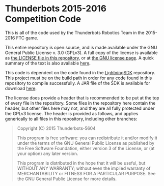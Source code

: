 # Thunderbots 2015-2016 Competition Code

This is all of the code used by the Thunderbots Robotics Team in the 2015-2016 FTC game.

This entire repository is open source, and is made available under the GNU General Public License v. 3.0 (GPLv3). A full copy of the license is available as [the LICENSE file in this repository](LICENSE), or at [the GNU license page](http://www.gnu.org/licenses/gpl.txt). A quick summary of the text is also available [here](https://tldrlegal.com/license/gnu-general-public-license-v3-%28gpl-3%29). 

This code is dependent on the code found in the [LightningSDK](https://github.com/Thunderbots5604/LightningSDK) repository. This project must be on the build path in order for any code found in this repository to compile successfully. A JAR file of the SDK is available for download [here](https://github.com/Thunderbots5604/LightningSDK/releases).

The license does provide a header that is recommended to be put at the top of every file in the repository. Some files in the repository here contain the header, but other files here may not, and they are all fully protected under the GPLv3 license. The header is provided as follows, and applies generically to all files in this repository, including other branches:

> Copyright (C) 2015 Thunderbots-5604
> 
> This program is free software: you can redistribute it and/or modify
> it under the terms of the GNU General Public License as published by
> the Free Software Foundation, either version 3 of the License, or
> (at your option) any later version.
> 
> This program is distributed in the hope that it will be useful,
> but WITHOUT ANY WARRANTY; without even the implied warranty of
> MERCHANTABILITY or FITNESS FOR A PARTICULAR PURPOSE.  See the
> GNU General Public License for more details.
